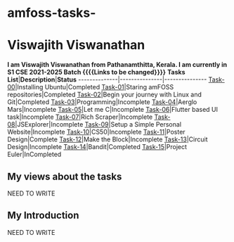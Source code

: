 # amfoss-tasks-
# Viswajith Viswanathan
**I am Viswajith Viswanathan from Pathanamthitta, Kerala. I am currently in S1 CSE 2021-2025 Batch {{{{Links to be changed}}}}**
**Tasks List**|**Description**|**Status**
--------------|---------------|---------------
[Task-00](https://github.com/Akshatji800/amfoss-tasks-demo/tree/master/task-00)|Installing Ubuntu|Completed
[Task-01](https://github.com/Akshatji800/amfoss-tasks-demo/tree/master/task-00)|Staring amFOSS repositories|Completed
[Task-02](https://github.com/Akshatji800/amfoss-tasks-demo/tree/master/task-02)|Begin your journey with Linux and Git|Completed
[Task-03](https://github.com/Akshatji800/amfoss-tasks-demo/tree/master/task-03)|Programming|Incomplete 
[Task-04](https://github.com/Akshatji800/amfoss-tasks-demo/tree/master/task-04)|Aerglo Mars|Incomplete 
[Task-05](https://github.com/Akshatji800/amfoss-tasks-demo/tree/master/task-05)|Let me C|Incomplete 
[Task-06](https://github.com/Akshatji800/amfoss-tasks-demo/tree/master/task-06)|Flutter based UI task|Incomplete 
[Task-07](https://github.com/Akshatji800/amfoss-tasks-demo/tree/master/task-07)|Rich Scraper|Incomplete 
[Task-08](https://github.com/Akshatji800/amfoss-tasks-demo/tree/master/task-08)|JSExplorer|Incomplete 
[Task-09](https://github.com/Akshatji800/amfoss-tasks-demo/tree/master/task-09)|Setup a Simple Personal Website|Incomplete 
[Task-10](https://github.com/Akshatji800/amfoss-tasks-demo/tree/master/task-10)|CS50|Incomplete 
[Task-11](https://github.com/Akshatji800/amfoss-tasks-demo/tree/master/task-11)|Poster Design|Complete 
[Task-12](https://github.com/Akshatji800/amfoss-tasks-demo/tree/master/task-12)|Make the Block|Incomplete 
[Task-13](https://github.com/Akshatji800/amfoss-tasks-demo/tree/master/task-13)|Circuit Design|Incomplete
[Task-14](https://github.com/Akshatji800/amfoss-tasks-demo/tree/master/task-14)|Bandit|Completed
[Task-15](https://github.com/Akshatji800/amfoss-tasks-demo/tree/master/task-15)|Project Euler|InCompleted
## My views about the tasks
NEED TO WRITE
## My Introduction
NEED TO WRITE
